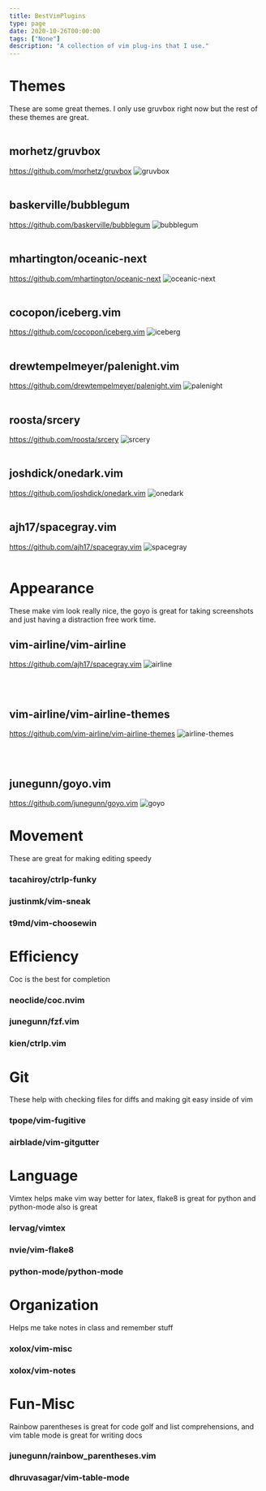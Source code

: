 ```yaml
---
title: BestVimPlugins
type: page
date: 2020-10-26T00:00:00
tags: ["None"]
description: "A collection of vim plug-ins that I use."
---
```


# Themes

These are some great themes. I only use gruvbox right now but the rest of these themes are great.
<br><br>

## morhetz/gruvbox

https://github.com/morhetz/gruvbox
![gruvbox](https://github.com/JakeRoggenbuck/BestVimPlugins/blob/master/images/2020-11-02_21-11.png)
<br><br>

## baskerville/bubblegum

https://github.com/baskerville/bubblegum
![bubblegum](https://github.com/JakeRoggenbuck/BestVimPlugins/blob/master/images/2020-11-02_21-12.png)
<br><br>

## mhartington/oceanic-next

https://github.com/mhartington/oceanic-next
![oceanic-next](https://github.com/JakeRoggenbuck/BestVimPlugins/blob/master/images/2020-11-02_21-13.png)
<br><br>

## cocopon/iceberg.vim

https://github.com/cocopon/iceberg.vim
![iceberg](https://github.com/JakeRoggenbuck/BestVimPlugins/blob/master/images/2020-11-02_21-13_1.png)
<br><br>

## drewtempelmeyer/palenight.vim

https://github.com/drewtempelmeyer/palenight.vim
![palenight](https://github.com/JakeRoggenbuck/BestVimPlugins/blob/master/images/2020-11-02_21-13_2.png)
<br><br>

## roosta/srcery

https://github.com/roosta/srcery
![srcery](https://github.com/JakeRoggenbuck/BestVimPlugins/blob/master/images/2020-11-02_21-14.png)
<br><br>

## joshdick/onedark.vim

https://github.com/joshdick/onedark.vim
![onedark](https://github.com/JakeRoggenbuck/BestVimPlugins/blob/master/images/2020-11-02_21-14_1.png)
<br><br>

## ajh17/spacegray.vim

https://github.com/ajh17/spacegray.vim
![spacegray](https://github.com/JakeRoggenbuck/BestVimPlugins/blob/master/images/2020-11-02_21-15.png)
<br><br>

# Appearance

These make vim look really nice, the goyo is great for taking screenshots and just having a distraction free work time.

## vim-airline/vim-airline

https://github.com/ajh17/spacegray.vim
![airline](https://github.com/JakeRoggenbuck/BestVimPlugins/blob/master/images/airline.png)

<br><br>

## vim-airline/vim-airline-themes

https://github.com/vim-airline/vim-airline-themes
![airline-themes](https://github.com/JakeRoggenbuck/BestVimPlugins/blob/master/images/2020-11-02_22-05.png)

<br><br>

## junegunn/goyo.vim

https://github.com/junegunn/goyo.vim
![goyo](https://github.com/JakeRoggenbuck/BestVimPlugins/blob/master/images/2020-11-02_21-44.png)

# Movement

These are great for making editing speedy

### tacahiroy/ctrlp-funky

### justinmk/vim-sneak

### t9md/vim-choosewin

# Efficiency

Coc is the best for completion

### neoclide/coc.nvim

### junegunn/fzf.vim

### kien/ctrlp.vim

# Git

These help with checking files for diffs and making git easy inside of vim

### tpope/vim-fugitive

### airblade/vim-gitgutter

# Language

Vimtex helps make vim way better for latex, flake8 is great for python and python-mode also is great

### lervag/vimtex

### nvie/vim-flake8

### python-mode/python-mode

# Organization

Helps me take notes in class and remember stuff

### xolox/vim-misc

### xolox/vim-notes

# Fun-Misc

Rainbow parentheses is great for code golf and list comprehensions, and vim table mode is great for writing docs

### junegunn/rainbow_parentheses.vim

### dhruvasagar/vim-table-mode
